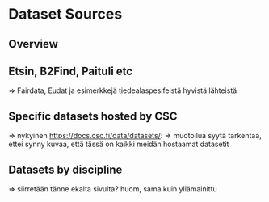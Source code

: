 # Dataset Sources

<a name="header1"></a>
## Overview

<a name="header2"></a>
## Etsin, B2Find, Paituli etc

=> Fairdata, Eudat ja esimerkkejä tiedealaspesifeistä hyvistä lähteistä

<a name="header3"></a>
## Specific datasets hosted by CSC

=> nykyinen https://docs.csc.fi/data/datasets/: => muotoilua syytä tarkentaa, ettei synny kuvaa, että tässä on kaikki meidän hostaamat datasetit

<a name="header4"></a>
## Datasets by discipline

=> siirretään tänne ekalta sivulta? huom, sama kuin yllämainittu
